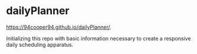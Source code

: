 # dailyPlanner

https://94cooper94.github.io/dailyPlanner/.

Initializing this repo with basic information necessary to create a responsive daily scheduling apparatus.